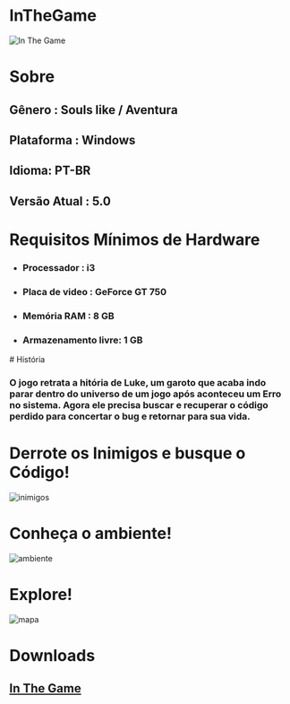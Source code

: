 # InTheGame

![In The Game](https://github.com/Luk0000-dos/InTheGame/assets/135077197/179bf5bb-63b9-4384-9f2b-e519114bedf1)

# Sobre
<h2>Gênero : Souls like / Aventura </h2>
<h2>Plataforma : Windows</h2>
<h2>Idioma: PT-BR</h2>
<h2>Versão Atual : 5.0 </h2>

# Requisitos Mínimos de Hardware

<ul>
 <li><h3>Processador : i3</h3></li>
 <li><h3>Placa de video : GeForce GT 750</h3></li>
 <li><h3>Memória RAM : 8 GB</h3></li>
 <li><h3>Armazenamento livre: 1 GB</h3></li>
</ul>
# História
<h3>O jogo retrata a hitória de Luke, um garoto que acaba indo parar dentro do universo de um jogo após aconteceu um Erro no sistema. Agora ele precisa  buscar e recuperar o código perdido para concertar o bug e retornar para sua vida.
</h3>

# Derrote os Inimigos e busque o Código!
![inimigos](https://github.com/Luk0000-dos/InTheGame/assets/135077197/b3bbc5d8-9203-4747-bc4a-fec044edac18)

# Conheça o ambiente!
![ambiente](https://github.com/Luk0000-dos/InTheGame/assets/135077197/84ad15ad-57cc-4bee-93b1-0cf41ae5a153)

# Explore!
![mapa](https://github.com/Luk0000-dos/InTheGame/assets/135077197/4a720410-4407-4b5c-a29b-135b05ad7a7c)

# Downloads

<h2><a href="https://drive.google.com/drive/folders/1GE8Bu8USzNnvAfqfAmejHL4CrtU1pIlV?usp=sharing"> In The Game</a></h2>
